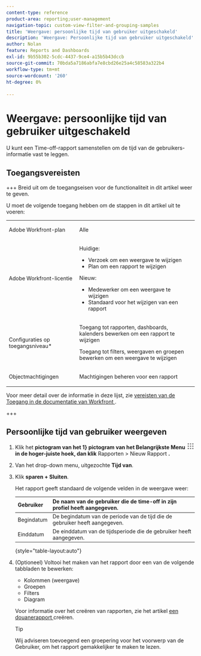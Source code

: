 ```yaml
---
content-type: reference
product-area: reporting;user-management
navigation-topic: custom-view-filter-and-grouping-samples
title: 'Weergave: persoonlijke tijd van gebruiker uitgeschakeld'
description: 'Weergave: Persoonlijke tijd van gebruiker uitgeschakeld'
author: Nolan
feature: Reports and Dashboards
exl-id: 9b55b302-5cdc-4437-9ce4-a15b5b43dccb
source-git-commit: 70bda5a7186abfa7e8cbd26e25a4c58583a322b4
workflow-type: tm+mt
source-wordcount: '260'
ht-degree: 0%

---
```


# Weergave: persoonlijke tijd van gebruiker uitgeschakeld

<!--Audited: 11/2024-->

<!--
<p data-mc-conditions="QuicksilverOrClassic.Draft mode">(NOTE: consider hiding this article because this is not a custom view anymore.)</p>
-->

U kunt een Time-off-rapport samenstellen om de tijd van de gebruikers-informatie vast te leggen.

## Toegangsvereisten

+++ Breid uit om de toegangseisen voor de functionaliteit in dit artikel weer te geven.

U moet de volgende toegang hebben om de stappen in dit artikel uit te voeren:

<table style="table-layout:auto"> 
 <col> 
 <col> 
 <tbody> 
  <tr> 
   <td role="rowheader">Adobe Workfront-plan</td> 
   <td> <p>Alle</p> </td> 
  </tr> 
  <tr> 
   <td role="rowheader">Adobe Workfront-licentie</td> 
   <td> <p> Huidige: 
   <ul>
   <li>Verzoek om een weergave te wijzigen</li> 
   <li>Plan om een rapport te wijzigen</li>
   </ul>
     </p>
     <p> Nieuw: 
   <ul>
   <li>Medewerker om een weergave te wijzigen</li> 
   <li>Standaard voor het wijzigen van een rapport</li>
   </ul>
     </p>
    </td> 
  </tr> 
  <tr> 
   <td role="rowheader">Configuraties op toegangsniveau*</td> 
   <td> <p>Toegang tot rapporten, dashboards, kalenders bewerken om een rapport te wijzigen</p> <p>Toegang tot filters, weergaven en groepen bewerken om een weergave te wijzigen</p> </td> 
  </tr> 
  <tr> 
   <td role="rowheader">Objectmachtigingen</td> 
   <td> <p>Machtigingen beheren voor een rapport</p> </td> 
  </tr> 
 </tbody> 
</table>

Voor meer detail over de informatie in deze lijst, zie [ vereisten van de Toegang in de documentatie van Workfront ](/help/quicksilver/administration-and-setup/add-users/access-levels-and-object-permissions/access-level-requirements-in-documentation.md).

+++

## Persoonlijke tijd van gebruiker weergeven

1. Klik het **pictogram van het 1} pictogram van het Belangrijkste Menu ![ ](assets/main-menu-icon.png) in de hoger-juiste hoek, dan klik** Rapporten > Nieuw Rapport **.**
1. Van het drop-down menu, uitgezochte **Tijd van**.
1. Klik **sparen + Sluiten**.

   Het rapport geeft standaard de volgende velden in de weergave weer:

   | Gebruiker | De naam van de gebruiker die de time-off in zijn profiel heeft aangegeven. |
   |---|---|
   | Begindatum | De begindatum van de periode van de tijd die de gebruiker heeft aangegeven. |
   | Einddatum | De einddatum van de tijdsperiode die de gebruiker heeft aangegeven. |

   {style="table-layout:auto"}

1. (Optioneel) Voltooi het maken van het rapport door een van de volgende tabbladen te bewerken:

   * Kolommen (weergave)
   * Groepen
   * Filters
   * Diagram

   Voor informatie over het creëren van rapporten, zie het artikel [ een douanerapport ](../../../reports-and-dashboards/reports/creating-and-managing-reports/create-custom-report.md) creëren.

   >[!TIP]
   >
   >Wij adviseren toevoegend een groepering voor het voorwerp van de Gebruiker, om het rapport gemakkelijker te maken te lezen.

<!--
<h2 data-mc-conditions="QuicksilverOrClassic.Draft mode">Add Time Off information to a user report</h2>
-->

<!--
<p data-mc-conditions="QuicksilverOrClassic.Draft mode">(NOTE: old way of doing this, not working anymore)</p>
-->

<!--
<p data-mc-conditions="QuicksilverOrClassic.Draft mode">To add a column to a user view or report to display a list of future days which have been marked for time off by users:</p>
-->

<!--
<p data-mc-conditions="QuicksilverOrClassic.Draft mode"> <img src="assets/time-off-report-350x61.png" alt="time_off_report.png" style="width: 350;height: 61;"> </p>
-->

<!--
   <li value="1" data-mc-conditions="QuicksilverOrClassic.Draft mode">  Click the <strong>Main Menu</strong> icon <img src="assets/main-menu-icon.png"> in the upper-right corner, then click&nbsp;<strong>Reports > New Report.</strong> </li>
   -->

<!--
   <li value="2" data-mc-conditions="QuicksilverOrClassic.Draft mode">From the&nbsp;<strong>New Report</strong> drop-down menu, select&nbsp;<strong>User Report</strong>.</li>
   -->

<!--
   <li value="3" data-mc-conditions="QuicksilverOrClassic.Draft mode">Click <strong>Add Column</strong>.</li>
   -->

<!--
   <li value="4" data-mc-conditions="QuicksilverOrClassic.Draft mode">From the <strong>View</strong> drop-down menu, select <strong>New View</strong>.</li>
   -->

<!--
   <li value="5" data-mc-conditions="QuicksilverOrClassic.Draft mode">Click the header of the new column, then click<strong>Switch to Text Mode</strong>.</li>
   -->

<!--
   <li value="6" data-mc-conditions="QuicksilverOrClassic.Draft mode">Mouse over the text mode area, and click <strong>Click to edit text</strong>.</li>
   -->

<!--
   <li value="7" data-mc-conditions="QuicksilverOrClassic.Draft mode">Remove the text you find in the <strong>Text Mode</strong> box, and replace it with the following code:<br><!--
   <pre data-mc-conditions="QuicksilverOrClassic.Draft mode">displayname=Personal Time Off<br>listdelimiter=<span><br>listmethod=nested(reservedTimes).lists<br>name=Upcoming Time Off<br>stretch=0<br>textmode=true<br>type=iterate<br>valueexpression=IF({startDate}>$$TODAY,CONCAT({startDate}," - ",{endDate}),'')<br>valueformat=HTML<br>width=150</pre>
   </li>
   -->

<!--
   <li value="8" data-mc-conditions="QuicksilverOrClassic.Draft mode"> Click <strong>Save</strong>+<strong>Close</strong>.</li>
   -->
